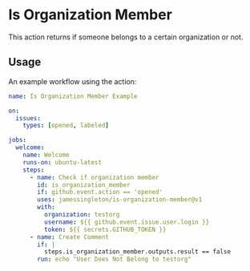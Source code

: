 # Is Organization Member

This action returns if someone belongs to a certain organization or not.

## Usage

An example workflow using the action:

```yaml
name: Is Organization Member Example

on:
  issues:
    types: [opened, labeled]

jobs:
  welcome:
    name: Welcome
    runs-on: ubuntu-latest
    steps:
      - name: Check if organization member
        id: is_organization_member
        if: github.event.action == 'opened'
        uses: jamessingleton/is-organization-member@v1
        with:
          organization: testorg
          username: ${{ github.event.issue.user.login }}
          token: ${{ secrets.GITHUB_TOKEN }}
      - name: Create Comment
        if: |
          steps.is_organization_member.outputs.result == false
        run: echo "User Does Not Belong to testorg"
```
